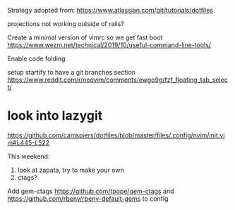 Strategy adopted from: https://www.atlassian.com/git/tutorials/dotfiles

projections not working outside of rails?

Create a minimal version of vimrc so we get fast boot
https://www.wezm.net/technical/2019/10/useful-command-line-tools/

Enable code folding


setup startify to have a git branches section
https://www.reddit.com/r/neovim/comments/ewgo9g/fzf_floating_tab_select/
# look into lazygit
https://github.com/camspiers/dotfiles/blob/master/files/.config/nvim/init.vim#L445-L522



This weekend:
1. look at zapata, try to make your own
3. ctags?


Add gem-ctags https://github.com/tpope/gem-ctags and 
https://github.com/rbenv/rbenv-default-gems to config
